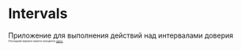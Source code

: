 <h1>Intervals</h1>
Приложение для выполнения действий над интервалами доверия
<br>
<i style="font-size: 5px">Последний вариант макета находится <a href="https://moqups.com/thebraincrasher/boNhTE9d" target="_blank">здесь</a></i>
